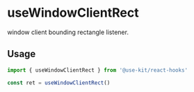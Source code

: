 # useWindowClientRect

window client bounding rectangle listener.

## Usage

```ts
import { useWindowClientRect } from '@use-kit/react-hooks'

const ret = useWindowClientRect()
```
